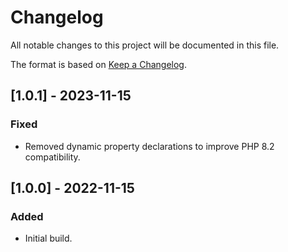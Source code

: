 # Changelog

All notable changes to this project will be documented in this file.

The format is based on [Keep a Changelog](https://keepachangelog.com/en/1.0.0/).


## [1.0.1] - 2023-11-15

### Fixed

- Removed dynamic property declarations to improve PHP 8.2 compatibility.


## [1.0.0] - 2022-11-15

### Added

- Initial build.
